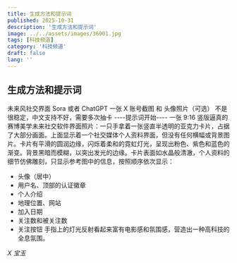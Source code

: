 ```yaml
---
title: 生成方法和提示词
published: 2025-10-31
description: '生成方法和提示词'
image: ../../assets/images/36901.jpg
tags: [科技频道]
category: '科技频道'
draft: false
lang: ''
---
```


## 生成方法和提示词

未来风社交界面
Sora 或者 ChatGPT
一张 X 账号截图 和 头像照片（可选）
不是很稳定，中文支持不好，需要多次抽卡
----提示词开始----
一张 9:16 竖版逼真的赛博美学未来社交软件界面照片：一只手拿着一张竖直半透明的亚克力卡片，占据了大部分画面。上面显示着一个社交媒体个人资料界面，但没有任何横幅或背景图片。卡片有平滑的圆润边缘，闪烁着柔和的霓虹灯光，呈现出粉色、紫色和蓝色的渐变。背景黑暗而模糊，以突出发光的边缘。卡片表面如水晶般清澈，个人资料的细节仿佛雕刻，只显示参考图中的信息，按照顺序依次显示：
- 头像（居中）
- 用户名、顶部的认证徽章
- 个人介绍
- 地理位置、网站
- 加入日期
- 关注数和被关注数
- 关注按钮
手指上的灯光反射看起来富有电影感和氛围感，营造出一种高科技的全息氛围。

*X 宝玉*
